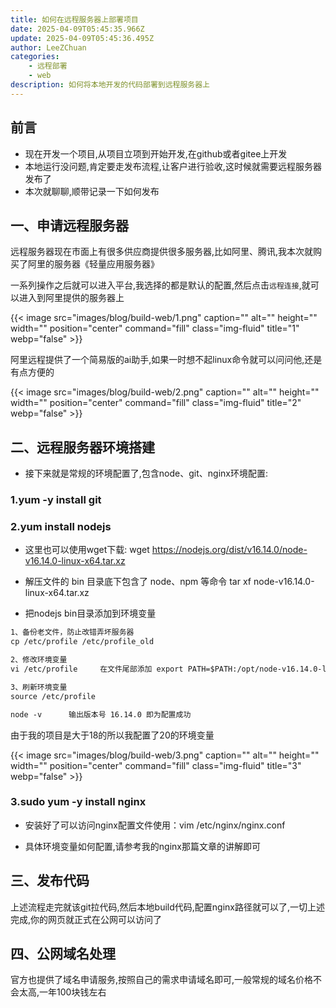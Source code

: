 ```yaml
---
title: 如何在远程服务器上部署项目
date: 2025-04-09T05:45:35.966Z
update: 2025-04-09T05:45:36.495Z
author: LeeZChuan
categories:
    - 远程部署
    - web
description: 如何将本地开发的代码部署到远程服务器上
---
```


## 前言

- 现在开发一个项目,从项目立项到开始开发,在github或者gitee上开发
- 本地运行没问题,肯定要走发布流程,让客户进行验收,这时候就需要远程服务器发布了
- 本次就聊聊,顺带记录一下如何发布

## 一、申请远程服务器

远程服务器现在市面上有很多供应商提供很多服务器,比如阿里、腾讯,我本次就购买了阿里的服务器《轻量应用服务器》

一系列操作之后就可以进入平台,我选择的都是默认的配置,然后点击`远程连接`,就可以进入到阿里提供的服务器上

{{< image src="images/blog/build-web/1.png" caption="" alt="" height="" width="" position="center" command="fill"  class="img-fluid" title="1"  webp="false" >}}

阿里远程提供了一个简易版的ai助手,如果一时想不起linux命令就可以问问他,还是有点方便的

{{< image src="images/blog/build-web/2.png" caption="" alt="" height="" width="" position="center" command="fill"  class="img-fluid" title="2"  webp="false" >}}


## 二、远程服务器环境搭建

- 接下来就是常规的环境配置了,包含node、git、nginx环境配置:

### 1.yum -y install git

### 2.yum install nodejs

- 这里也可以使用wget下载:
wget https://nodejs.org/dist/v16.14.0/node-v16.14.0-linux-x64.tar.xz

- 解压文件的 bin 目录底下包含了 node、npm 等命令
tar xf node-v16.14.0-linux-x64.tar.xz

- 把nodejs bin目录添加到环境变量

```md
1、备份老文件，防止改错弄坏服务器
cp /etc/profile /etc/profile_old

2、修改环境变量
vi /etc/profile     在文件尾部添加 export PATH=$PATH:/opt/node-v16.14.0-linux-x64/bin

3、刷新环境变量
source /etc/profile

node -v      输出版本号 16.14.0 即为配置成功
```

由于我的项目是大于18的所以我配置了20的环境变量

{{< image src="images/blog/build-web/3.png" caption="" alt="" height="" width="" position="center" command="fill"  class="img-fluid" title="3"  webp="false" >}}


### 3.sudo yum -y install nginx

- 安装好了可以访问nginx配置文件使用：vim /etc/nginx/nginx.conf

- 具体环境变量如何配置,请参考我的nginx那篇文章的讲解即可

## 三、发布代码

上述流程走完就该git拉代码,然后本地build代码,配置nginx路径就可以了,一切上述完成,你的网页就正式在公网可以访问了


## 四、公网域名处理

官方也提供了域名申请服务,按照自己的需求申请域名即可,一般常规的域名价格不会太高,一年100块钱左右